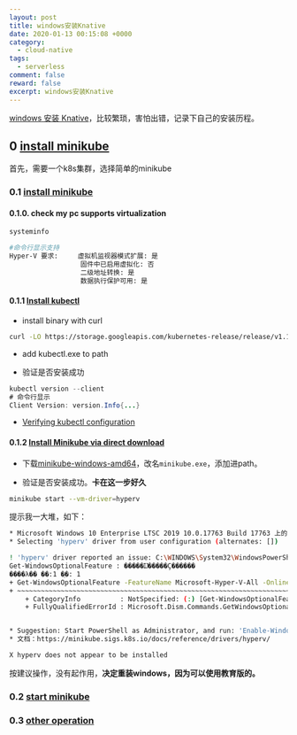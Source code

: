 ```yaml
---
layout: post
title: windows安装Knative
date: 2020-01-13 00:15:08 +0000
category:
  - cloud-native
tags:
  - serverless
comment: false
reward: false
excerpt: windows安装Knative
---
```


[windows 安装 Knative](https://knative.dev/docs/install/)，比较繁琐，害怕出错，记录下自己的安装历程。

## 0 [install minikube](https://kubernetes.io/docs/setup/learning-environment/minikube/#installation)

首先，需要一个k8s集群，选择简单的minikube

### 0.1 [install minikube](https://kubernetes.io/docs/tasks/tools/install-minikube/)

#### 0.1.0. check my pc supports virtualization

``` sh
systeminfo

#命令行显示支持
Hyper-V 要求:     虚拟机监视器模式扩展: 是
                  固件中已启用虚拟化: 否
                  二级地址转换: 是
                  数据执行保护可用: 是
```

#### 0.1.1  [Install kubectl](https://kubernetes.io/docs/tasks/tools/install-kubectl/#install-kubectl-on-windows)

- install binary with curl

``` sh
curl -LO https://storage.googleapis.com/kubernetes-release/release/v1.17.0/bin/windows/amd64/kubectl.exe
```

- add kubectl.exe to path

- 验证是否安装成功

``` java
kubectl version --client
# 命令行显示
Client Version: version.Info{...}
```

- [Verifying kubectl configuration](https://kubernetes.io/docs/tasks/tools/install-kubectl/#verifying-kubectl-configuration)

#### 0.1.2 [Install Minikube via direct download](https://kubernetes.io/docs/tasks/tools/install-minikube/#install-minikube-via-direct-download)

- 下载[minikube-windows-amd64](https://github.com/kubernetes/minikube/releases/latest)，改名`minikube.exe`，添加进path。

- 验证是否安装成功。**卡在这一步好久**

``` sh
minikube start --vm-driver=hyperv
```

提示我一大堆，如下：

``` sh
* Microsoft Windows 10 Enterprise LTSC 2019 10.0.17763 Build 17763 上的 minikube v1.6.2
* Selecting 'hyperv' driver from user configuration (alternates: [])

! 'hyperv' driver reported an issue: C:\WINDOWS\System32\WindowsPowerShell\v1.0\powershell.exe Get-WindowsOptionalFeature -FeatureName Microsoft-Hyper-V-All -Online failed:
Get-WindowsOptionalFeature : �����Ĳ�����Ҫ������
����λ�� ��:1 �ַ�: 1
+ Get-WindowsOptionalFeature -FeatureName Microsoft-Hyper-V-All -Online
+ ~~~~~~~~~~~~~~~~~~~~~~~~~~~~~~~~~~~~~~~~~~~~~~~~~~~~~~~~~~~~~~~~~~~~~
    + CategoryInfo          : NotSpecified: (:) [Get-WindowsOptionalFeature], COMException
    + FullyQualifiedErrorId : Microsoft.Dism.Commands.GetWindowsOptionalFeatureCommand


* Suggestion: Start PowerShell as Administrator, and run: 'Enable-WindowsOptionalFeature -Online -FeatureName Microsoft-Hyper-V -All'
* 文档：https://minikube.sigs.k8s.io/docs/reference/drivers/hyperv/

X hyperv does not appear to be installed
```

按建议操作，没有起作用，**决定重装windows，因为可以使用教育版的。**

### 0.2 [start minikube](https://kubernetes.io/docs/setup/learning-environment/minikube/#quickstart)

### 0.3 [other operation](https://kubernetes.io/docs/setup/learning-environment/minikube/)
